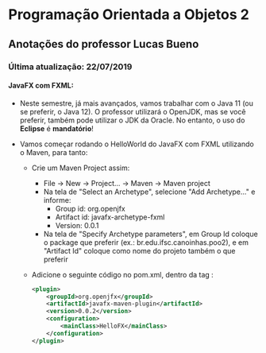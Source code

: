 # **Programação** Orientada a Objetos 2

## Anotações do professor Lucas Bueno

### Última atualização: 22/07/2019

#### JavaFX com FXML:

- Neste semestre, já mais avançados, vamos trabalhar com o Java 11 (ou se preferir, o Java 12). O professor utilizará o OpenJDK, mas se você preferir, também pode utilizar o JDK da Oracle. No entanto, o uso do **Eclipse** é **mandatório**!

- Vamos começar rodando o HelloWorld do JavaFX com FXML utilizando o Maven, para tanto:

  - Crie um Maven Project assim:

    - File -> New -> Project... -> Maven -> Maven project
    - Na tela de "Select an Archetype", selecione "Add Archetype..." e informe: 
      - Group id: org.openjfx
      - Artifact id: javafx-archetype-fxml 
      - Version: 0.0.1
    - Na tela de "Specify Archetype parameters", em Group Id coloque o package que preferir (ex.: br.edu.ifsc.canoinhas.poo2), e em "Artifact Id" coloque como nome do projeto também o que preferir

  - Adicione o seguinte código no pom.xml, dentro da tag <plugins>:

    ```xml
    <plugin>
        <groupId>org.openjfx</groupId>
        <artifactId>javafx-maven-plugin</artifactId>
        <version>0.0.2</version>
        <configuration>
            <mainClass>HelloFX</mainClass>
        </configuration>
    </plugin>
    ```

    

